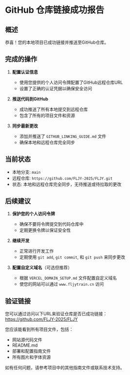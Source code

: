 # GitHub 仓库链接成功报告

## 概述
恭喜！您的本地项目已成功链接并推送至GitHub仓库。

## 完成的操作

1. **配置认证信息**
   - 使用您提供的个人访问令牌配置了GitHub远程仓库URL
   - 设置了正确的认证凭据以确保安全访问

2. **推送代码到GitHub**
   - 成功推送了所有本地提交到远程仓库
   - 包含了所有的项目文件和资源

3. **同步最新更改**
   - 添加并推送了 `GITHUB_LINKING_GUIDE.md` 文件
   - 确保本地和远程仓库完全同步

## 当前状态

- 本地分支: `main`
- 远程仓库: `https://github.com/FLJY-2025/FLJY.git`
- 状态: 本地和远程仓库完全同步，无待推送或待拉取的更改

## 后续建议

1. **保护您的个人访问令牌**
   - 确保不要将令牌提交到代码仓库中
   - 定期更换令牌以保证安全性

2. **继续开发**
   - 正常进行开发工作
   - 定期使用 `git add`, `git commit`, 和 `git push` 来同步更改

3. **配置自定义域名**（可选但推荐）
   - 根据 `VERCEL_DOMAIN_SETUP.md` 文件配置自定义域名
   - 使您的网站可以通过 `www.fljytrain.cn` 访问

## 验证链接

您可以通过访问以下URL来验证仓库是否已成功链接：
https://github.com/FLJY-2025/FLJY

您应该能看到所有项目文件，包括：
- 网站源代码文件
- README.md
- 部署和配置指南文件
- 所有图片和字体资源

如有任何问题，请参考项目中的其他指南文件或联系技术支持。